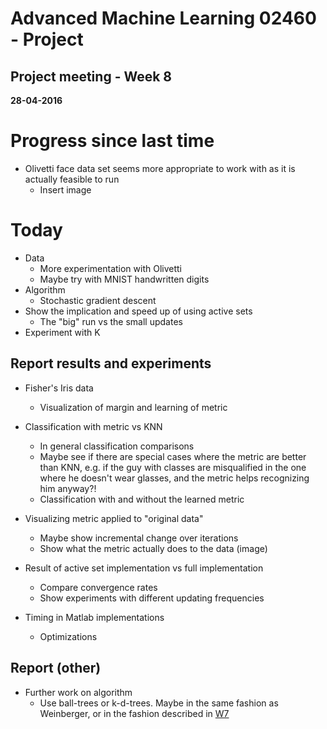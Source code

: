 # Advanced Machine Learning 02460 - Project
## Project meeting - Week 8
**28-04-2016**


# Progress since last time
- Olivetti face data set seems more appropriate to work with as it is actually feasible to run 
    - Insert image



# Today
- Data
    - More experimentation with Olivetti
    - Maybe try with MNIST handwritten digits
- Algorithm
    - Stochastic gradient descent
- Show the implication and speed up of using active sets
    - The "big" run vs the small updates
- Experiment with K


## Report results and experiments
- Fisher's Iris data
    - Visualization of margin and learning of metric 
    
- Classification with metric vs KNN
    - In general classification comparisons
    - Maybe see if there are special cases where the metric are better than KNN, e.g. if the guy with classes are misqualified in the one where he doesn't wear glasses, and the metric helps recognizing him anyway?!
    - Classification with and without the learned metric

- Visualizing metric applied to "original data"
    - Maybe show incremental change over iterations
    - Show what the metric actually does to the data (image)

- Result of active set implementation vs full implementation
    - Compare convergence rates
    - Show experiments with different updating frequencies

- Timing in Matlab implementations
    - Optimizations



## Report (other)
- Further work on algorithm
    - Use ball-trees or k-d-trees. Maybe in the same fashion as Weinberger, or in the fashion described in [W7](/project-meetings/pm-w7.md#Considerations)


